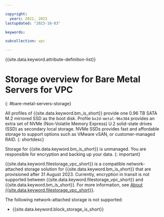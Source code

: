 ```yaml
---

copyright:
  years: 2021, 2023
lastupdated: "2023-10-03"

keywords:

subcollection: vpc

---
```


{{site.data.keyword.attribute-definition-list}}

# Storage overview for Bare Metal Servers for VPC
{: #bare-metal-servers-storage}

All profiles of {{site.data.keyword.bm_is_short}} provide one 0.96 TB SATA M.2 mirrored SSD as the boot disk. Profile `bx2d-metal-96x384` provides an extra set of NVMe (Non-Volatile Memory Express) U.2 solid-state drives (SSD) as secondary local storage. NVMe SSDs provides fast and affordable storage to support options such as VMware vSAN, or customer-managed RAID.
{: shortdesc}

Storage for {{site.data.keyword.bm_is_short}} is unmanaged. You are responsible for encryption and backing up your data.
{: important}

<!--The total size of the NVMe SSD set varies depending on the profile you select. The NVMe drives are empty by default.-->

{{site.data.keyword.filestorage_vpc_short}} is a compatible network-attached storage solution for {{site.data.keyword.bm_is_short}} that are provisioned after 31 August 2023. Currently, encryption in transit is not supported between {{site.data.keyword.filestorage_vpc_short}} and {{site.data.keyword.bm_is_short}}. For more information, see [About {{site.data.keyword.filestorage_vpc_short}}](/docs/vpc?topic=vpc-file-storage-vpc-about).

The following network-attached storage is not supported:
* {{site.data.keyword.block_storage_is_short}} 

